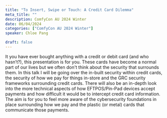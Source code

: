 ```yaml
---
title: "To Insert, Swipe or Touch: A Credit Card Dilemma"
meta_title: ""
description: ComfyCon AU 2024 Winter
date: 06/04/2024
categories: ["ComfyCon AU 2024 Winter"]
speaker: Chloe Pang

draft: false
---
```

It you have ever bought anything with a credit or debit card (and who hasn’t?), this presentation is for you.
These cards have become a normal part of our lives but we often don't think about the security that surrounds them. In this talk I will be going over the in-built security within credit cards, the security of how we pay for things in-store and the GRC security frameworks surrounding credit cards. There will also be an in-depth look into the more technical aspects of how EFTPOS/Pin-Pad devices accept payments and how difficult it would be to intercept credit card information. The aim is for you to feel more aware of the cybersecurity foundations in place surrounding how we pay and the plastic (or metal) cards that communicate those payments. 
